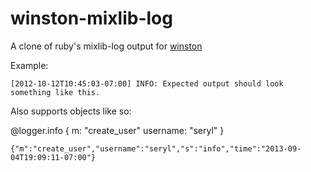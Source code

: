 winston-mixlib-log
==================

A clone of ruby's mixlib-log output for [winston](https://github.com/flatiron/winston)

Example:

`[2012-10-12T10:45:03-07:00] INFO: Expected output should look something like this.`

Also supports objects like so:

@logger.info {
  m: "create_user"
  username: "seryl"
}

`{"m":"create_user","username":"seryl","s":"info","time":"2013-09-04T19:09:11-07:00"}`
